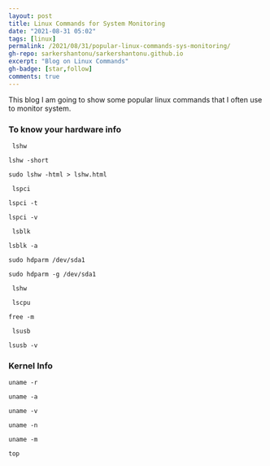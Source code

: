 ```yaml
---
layout: post
title: Linux Commands for System Monitoring
date: "2021-08-31 05:02"
tags: [linux]
permalink: /2021/08/31/popular-linux-commands-sys-monitoring/
gh-repo: sarkershantonu/sarkershantonu.github.io
excerpt: "Blog on Linux Commands"
gh-badge: [star,follow]
comments: true
---
```



This blog I am going to show some popular linux commands that I often use to monitor system.  

### To know your hardware info 

``` lshw```

```lshw -short```

```sudo lshw -html > lshw.html```

``` lspci```

```lspci -t```

```lspci -v```


``` lsblk```


```lsblk -a```

```sudo hdparm /dev/sda1```

```sudo hdparm -g /dev/sda1```


``` lshw```

``` lscpu```

```free -m```

``` lsusb```

```lsusb -v```

### Kernel Info 

```uname -r```

```uname -a```


```uname -v```

```uname -n```

```uname -m```


```top```


